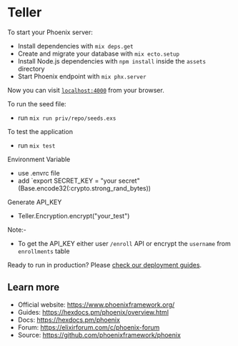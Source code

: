 # Teller

To start your Phoenix server:

  * Install dependencies with `mix deps.get`
  * Create and migrate your database with `mix ecto.setup`
  * Install Node.js dependencies with `npm install` inside the `assets` directory
  * Start Phoenix endpoint with `mix phx.server`

Now you can visit [`localhost:4000`](http://localhost:4000) from your browser.

To run the seed file:

  * run `mix run priv/repo/seeds.exs`

To test the application

  * run `mix test`

Environment Variable

  * use .envrc file
  * add `export SECRET_KEY = "your secret" (Base.encode32(:crypto.strong_rand_bytes))

Generate API_KEY

  * Teller.Encryption.encrypt("your_test")

Note:-
  * To get the API_KEY either user `/enroll` API or encrypt the `username` from `enrollments` table

Ready to run in production? Please [check our deployment guides](https://hexdocs.pm/phoenix/deployment.html).

## Learn more

  * Official website: https://www.phoenixframework.org/
  * Guides: https://hexdocs.pm/phoenix/overview.html
  * Docs: https://hexdocs.pm/phoenix
  * Forum: https://elixirforum.com/c/phoenix-forum
  * Source: https://github.com/phoenixframework/phoenix
